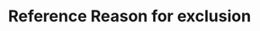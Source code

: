 --- 
abstract: '' 
authors: 
 - D Ebert
 -  T Tarnowski
 -  M Gollwitzer
 -  B Sieland
 -  M Berking
 -  N Garnefski
 -  ...
doi: '' 
featured: false 
publication: '*Psychiatry*, 209' 
publication_short: '' 
publishDate: '' 
title: 'Reference Reason for exclusion' 
url_code: '' 
url_dataset: '' 
url_pdf: '' 
url_poster: '' 
url_project: '' 
url_slides: '' 
url_source: '' 
url_video: '' 
---
